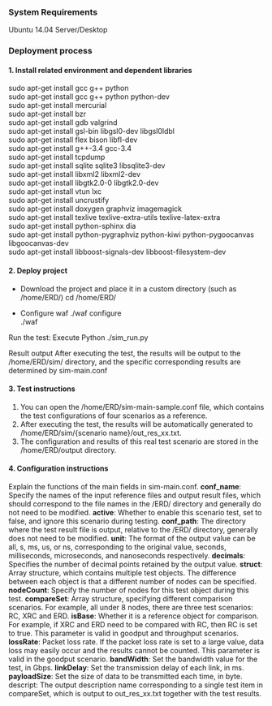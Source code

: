### System Requirements
Ubuntu 14.04 Server/Desktop

### Deployment process
#### 1. Install related environment and dependent libraries
sudo apt-get install gcc g++ python  <br>
sudo apt-get install gcc g++ python python-dev  <br>
sudo apt-get install mercurial  <br>
sudo apt-get install bzr  <br>
sudo apt-get install gdb valgrind  <br>
sudo apt-get install gsl-bin libgsl0-dev libgsl0ldbl  <br>
sudo apt-get install flex bison libfl-dev  <br>
sudo apt-get install g++-3.4 gcc-3.4  <br>
sudo apt-get install tcpdump  <br>
sudo apt-get install sqlite sqlite3 libsqlite3-dev  <br>
sudo apt-get install libxml2 libxml2-dev  <br>
sudo apt-get install libgtk2.0-0 libgtk2.0-dev  <br>
sudo apt-get install vtun lxc  <br>
sudo apt-get install uncrustify  <br>
sudo apt-get install doxygen graphviz imagemagick  <br>
sudo apt-get install texlive texlive-extra-utils texlive-latex-extra  <br>
sudo apt-get install python-sphinx dia  <br>
sudo apt-get install python-pygraphviz python-kiwi python-pygoocanvas libgoocanvas-dev  <br>
sudo apt-get install libboost-signals-dev libboost-filesystem-dev  <br>

#### 2. Deploy project
* Download the project and place it in a custom directory (such as /home/ERD/)
cd /home/ERD/  <br>

* Configure waf
./waf configure  <br>
./waf  <br>

Run the test:
Execute Python ./sim_run.py

Result output
After executing the test, the results will be output to the /home/ERD/sim/ directory, and the specific corresponding results are determined by sim-main.conf

#### 3. Test instructions
1) You can open the /home/ERD/sim-main-sample.conf file, which contains the test configurations of four scenarios as a reference.
2) After executing the test, the results will be automatically generated to /home/ERD/sim/{scenario name}/out_res_xx.txt.
3) The configuration and results of this real test scenario are stored in the /home/ERD/output directory.

#### 4. Configuration instructions
Explain the functions of the main fields in sim-main.conf.
**conf_name**: Specify the names of the input reference files and output result files, which should correspond to the file names in the /ERD/ directory and generally do not need to be modified.
**active**: Whether to enable this scenario test, set to false, and ignore this scenario during testing.
**conf_path**: The directory where the test result file is output, relative to the /ERD/ directory, generally does not need to be modified.
**unit**: The format of the output value can be all, s, ms, us, or ns, corresponding to the original value, seconds, milliseconds, microseconds, and nanoseconds respectively.
**decimals**: Specifies the number of decimal points retained by the output value.
**struct**: Array structure, which contains multiple test objects. The difference between each object is that a different number of nodes can be specified.
**nodeCount**: Specify the number of nodes for this test object during this test.
**compareSet**: Array structure, specifying different comparison scenarios. For example, all under 8 nodes, there are three test scenarios: RC, XRC and ERD.
**isBase**: Whether it is a reference object for comparison. For example, if XRC and ERD need to be compared with RC, then RC is set to true. This parameter is valid in goodput and throughput scenarios.
**lossRate**: Packet loss rate. If the packet loss rate is set to a large value, data loss may easily occur and the results cannot be counted. This parameter is valid in the goodput scenario.
**bandWidth**: Set the bandwidth value for the test, in Gbps.
**linkDelay**: Set the transmission delay of each link, in ms.
**payloadSize**: Set the size of data to be transmitted each time, in byte.
descript: The output description name corresponding to a single test item in compareSet, which is output to out_res_xx.txt together with the test results.
​

